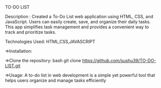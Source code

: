 TO-DO LIST

Description : Created a To-Do List web application using HTML, CSS, and JavaScript. Users can easily create, save, and organize their daily tasks. This app simplifies task management and provides a convenient way to track and prioritize tasks.

Technologies Used: HTML,CSS,JAVASCRIPT

=>Installation:

=>Clone the repository: bash git clone   https://github.com/sushu39/TO-DO-LIST.git

=>Usage: A to-do list in web development is a simple yet powerful tool that helps users organize and manage tasks efficiently
